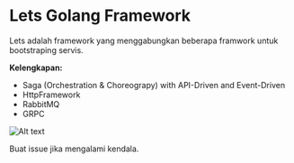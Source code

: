 # Lets Golang Framework

Lets adalah framework yang menggabungkan beberapa framwork untuk bootstraping servis.

**Kelengkapan:**
- Saga (Orchestration & Choreograpy) with API-Driven and Event-Driven
- HttpFramework
- RabbitMQ
- GRPC

![Alt text](https://raw.github.com/dhutapratama/lets-go-framework/master/doc/LetsFramework.drawio.svg)

Buat issue jika mengalami kendala.